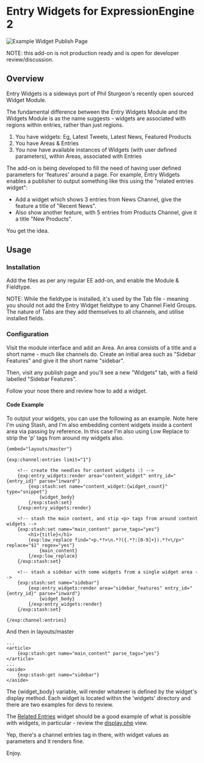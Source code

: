 # Entry Widgets for ExpressionEngine 2

![Example Widget Publish Page](http://iain.co.nz/dev/widget_2.png)

NOTE: this add-on is not production ready and is open for developer review/discussion.

## Overview

Entry Widgets is a sideways port of Phil Sturgeon's recently open sourced Widget Module.

The fundamental difference between the Entry Widgets Module and the Widgets Module is as the name suggests - widgets are associated with regions within entries, rather than just regions.

1. You have widgets:
  Eg, Latest Tweets, Latest News, Featured Products
2. You have Areas & Entries
3. You now have available instances of Widgets (with user defined parameters), within Areas, associated with Entries

The add-on is being developed to fill the need of having user defined parameters for 'features' around a page. For example, Entry Widgets enables a publisher to output something like this using the "related entries widget":

  * Add a widget which shows 3 entries from News Channel, give the feature a title of "Recent News".
  * Also show another feature, with 5 entries from Products Channel, give it a title "New Products".

You get the idea.

## Usage

### Installation
Add the files as per any regular EE add-on, and enable the Module &amp; Fieldtype.

NOTE: While the fieldtype is installed, it's used by the Tab file - meaning you should not add the Entry Widget fieldtype to any Channel Field Groups. The nature of Tabs are they add themselves to all channels, and utilise installed fields.

### Configuration

Visit the module interface and add an Area. An area consists of a title and a short name - much like channels do. Create an initial area such as "Sidebar Features" and give it the short name "sidebar".

Then, visit any publish page and you'll see a new "Widgets" tab, with a field labelled "Sidebar Features".

Follow your nose there and review how to add a widget.

#### Code Example

To output your widgets, you can use the following as an example. Note here I'm using Stash, and I'm also embedding content widgets inside a content area via passing by reference. In this case I'm also using Low Replace to strip the 'p' tags from around my widgets also.

	{embed="layouts/master"}

	{exp:channel:entries limit="1"}

		<!-- create the needles for content widgets :) -->
		{exp:entry_widgets:render area="content_widget" entry_id="{entry_id}" parse="inward"}		
			{exp:stash:set name="content_widget:{widget_count}" type="snippet"}		
				{widget_body}
			{/exp:stash:set}
		{/exp:entry_widgets:render}

		<!-- stash the main content, and stip <p> tags from around content widgets -->
		{exp:stash:set name="main_content" parse_tags="yes"}
			<h1>{title}</h1>
			{exp:low_replace find="<p.*?>\n.*?({.*?:[0-9]+}).*?<\/p>" replace="$1" regex="yes"}
				{main_content}
			{/exp:low_replace} 
		{/exp:stash:set}

		<!-- stash a sidebar with some widgets from a single widget area -->
		{exp:stash:set name="sidebar"}
			{exp:entry_widgets:render area="sidebar_features" entry_id="{entry_id}" parse="inward"}		
				{widget_body}
			{/exp:entry_widgets:render}
		{/exp:stash:set}

	{/exp:channel:entries}

And then in layouts/master
	
	...
	<article>
		{exp:stash:get name="main_content" parse_tags="yes"}
	</article>
	...
	<aside>
		{exp:stash:get name="sidebar"}
	</aside>

The {widget_body} variable, will render whatever is defined by the widget's display method. Each widget is located within the 'widgets' directory and there are two examples for devs to review.

The [Related Entries](https://github.com/iainurquhart/entry_widgets/tree/master/system/expressionengine/third_party/entry_widgets/widgets/related_entries) widget should be a good example of what is possible with widgets, in particular - review the [display.php](https://github.com/iainurquhart/entry_widgets/blob/master/system/expressionengine/third_party/entry_widgets/widgets/related_entries/views/display.php) view.

Yep, there's a channel entries tag in there, with widget values as parameters and it renders fine.

Enjoy.
